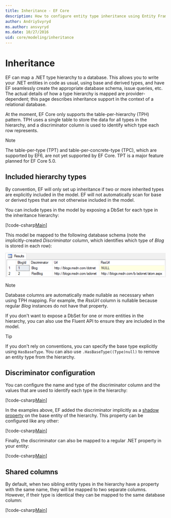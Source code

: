```yaml
---
title: Inheritance - EF Core
description: How to configure entity type inheritance using Entity Framework Core
author: AndriySvyryd
ms.author: ansvyryd
ms.date: 10/27/2016
uid: core/modeling/inheritance
---
```

# Inheritance

EF can map a .NET type hierarchy to a database. This allows you to write your .NET entities in code as usual, using base and derived types, and have EF seamlessly create the appropriate database schema, issue queries, etc. The actual details of how a type hierarchy is mapped are provider-dependent; this page describes inheritance support in the context of a relational database.

At the moment, EF Core only supports the table-per-hierarchy (TPH) pattern. TPH uses a single table to store the data for all types in the hierarchy, and a discriminator column is used to identify which type each row represents.

> [!NOTE]
> The table-per-type (TPT) and table-per-concrete-type (TPC), which are supported by EF6, are not yet supported by EF Core. TPT is a major feature planned for EF Core 5.0.

## Included hierarchy types

By convention, EF will only set up inheritance if two or more inherited types are explicitly included in the model. EF will not automatically scan for base or derived types that are not otherwise included in the model.

You can include types in the model by exposing a DbSet for each type in the inheritance hierarchy:

[!code-csharp[Main](../../../samples/core/Modeling/Conventions/InheritanceDbSets.cs?name=InheritanceDbSets&highlight=3-4)]

This model be mapped to the following database schema (note the implicitly-created *Discriminator* column, which identifies which type of *Blog* is stored in each row):

![image](_static/inheritance-tph-data.png)

>[!NOTE]
> Database columns are automatically made nullable as necessary when using TPH mapping. For example, the *RssUrl* column is nullable because regular *Blog* instances do not have that property.

If you don't want to expose a DbSet for one or more entities in the hierarchy, you can also use the Fluent API to ensure they are included in the model.

> [!TIP]
> If you don't rely on conventions, you can specify the base type explicitly using `HasBaseType`. You can also use `.HasBaseType((Type)null)` to remove an entity type from the hierarchy.

## Discriminator configuration

You can configure the name and type of the discriminator column and the values that are used to identify each type in the hierarchy:

[!code-csharp[Main](../../../samples/core/Modeling/FluentAPI/DiscriminatorConfiguration.cs?name=DiscriminatorConfiguration&highlight=4-6)]

In the examples above, EF added the discriminator implicitly as a [shadow property](xref:core/modeling/shadow-properties) on the base entity of the hierarchy. This property can be configured like any other:

[!code-csharp[Main](../../../samples/core/Modeling/FluentAPI/DiscriminatorPropertyConfiguration.cs?name=DiscriminatorPropertyConfiguration&highlight=4-5)]

Finally, the discriminator can also be mapped to a regular .NET property in your entity:

[!code-csharp[Main](../../../samples/core/Modeling/FluentAPI/NonShadowDiscriminator.cs?name=NonShadowDiscriminator&highlight=4)]

## Shared columns

By default, when two sibling entity types in the hierarchy have a property with the same name, they will be mapped to two separate columns. However, if their type is identical they can be mapped to the same database column:

[!code-csharp[Main](../../../samples/core/Modeling/FluentAPI/SharedTPHColumns.cs?name=SharedTPHColumns&highlight=9,13)]
